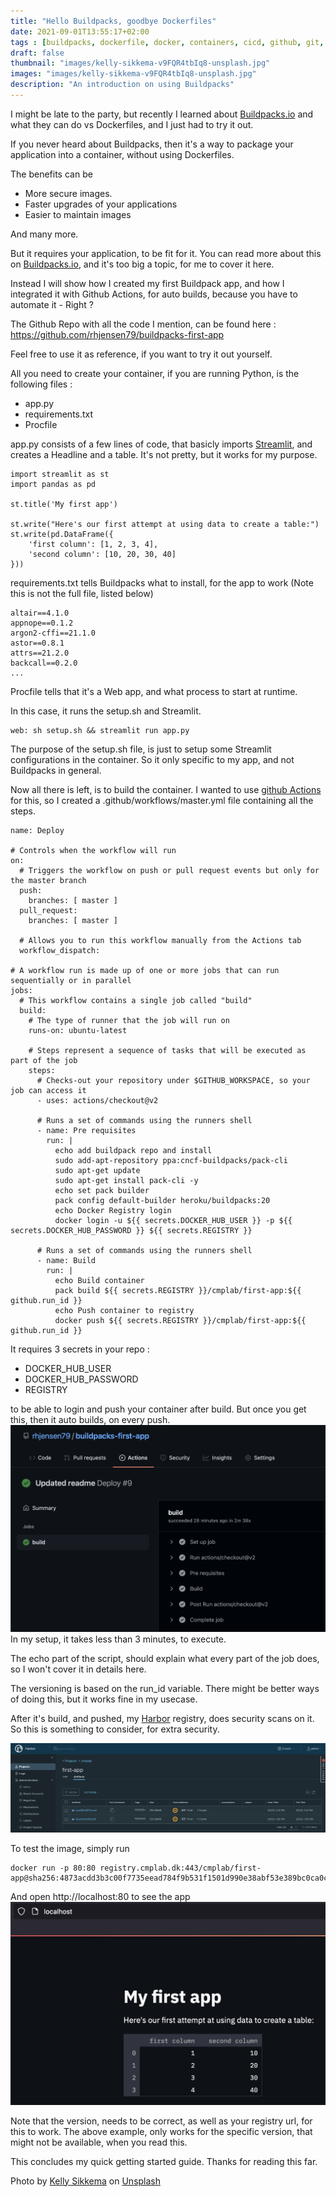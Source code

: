 ```yaml
---
title: "Hello Buildpacks, goodbye Dockerfiles"
date: 2021-09-01T13:55:17+02:00
tags : [buildpacks, dockerfile, docker, containers, cicd, github, git, github actions, Python, Streamlit]
draft: false
thumbnail: "images/kelly-sikkema-v9FQR4tbIq8-unsplash.jpg"
images: "images/kelly-sikkema-v9FQR4tbIq8-unsplash.jpg"
description: "An introduction on using Buildpacks"
---
```

I might be late to the party, but recently I learned about [Buildpacks.io](https://buildpacks.io) and what they can do vs Dockerfiles, and I just had to try it out. 

If you never heard about Buildpacks, then it's a way to package your application into a container, without using Dockerfiles.

The benefits can be 
- More secure images.
- Faster upgrades of your applications
- Easier to maintain images

And many more. 

But it requires your application, to be fit for it.
You can read more about this on [Buildpacks.io](https://buildpacks.io), and it's too big a topic, for me to cover it here.

Instead I will show how I created my first Buildpack app, and how I integrated it with Github Actions, for auto builds, because you have to automate it - Right ? 

The Github Repo with all the code I mention, can be found here : https://github.com/rhjensen79/buildpacks-first-app

Feel free to use it as reference, if you want to try it out yourself.

All you need to create your container, if you are running Python, is the following files :
- app.py
- requirements.txt
- Procfile


app.py consists of a few lines of code, that basicly imports [Streamlit](https://streamlit.io), and creates a Headline and a table.
It's not pretty, but it works for my purpose.
```
import streamlit as st
import pandas as pd

st.title('My first app')

st.write("Here's our first attempt at using data to create a table:")
st.write(pd.DataFrame({
    'first column': [1, 2, 3, 4],
    'second column': [10, 20, 30, 40]
}))
```

requirements.txt tells Buildpacks what to install, for the app to work (Note this is not the full file, listed below)
```
altair==4.1.0
appnope==0.1.2
argon2-cffi==21.1.0
astor==0.8.1
attrs==21.2.0
backcall==0.2.0
...
```

Procfile tells that it's a Web app, and what process to start at runtime. 

In this case, it runs the setup.sh and Streamlit.
```
web: sh setup.sh && streamlit run app.py
```
The purpose of the setup.sh file, is just to setup some Streamlit configurations in the container. So it only specific to my app, and not Buildpacks in general.

Now all there is left, is to build the container. 
I wanted to use [github Actions](https://github.com/features/actions) for this, so I created a .github/workflows/master.yml file containing all the steps. 
```
name: Deploy

# Controls when the workflow will run
on:
  # Triggers the workflow on push or pull request events but only for the master branch
  push:
    branches: [ master ]
  pull_request:
    branches: [ master ]

  # Allows you to run this workflow manually from the Actions tab
  workflow_dispatch:

# A workflow run is made up of one or more jobs that can run sequentially or in parallel
jobs:
  # This workflow contains a single job called "build"
  build:
    # The type of runner that the job will run on
    runs-on: ubuntu-latest

    # Steps represent a sequence of tasks that will be executed as part of the job
    steps:
      # Checks-out your repository under $GITHUB_WORKSPACE, so your job can access it
      - uses: actions/checkout@v2

      # Runs a set of commands using the runners shell
      - name: Pre requisites
        run: |
          echo add buildpack repo and install
          sudo add-apt-repository ppa:cncf-buildpacks/pack-cli
          sudo apt-get update
          sudo apt-get install pack-cli -y
          echo set pack builder
          pack config default-builder heroku/buildpacks:20
          echo Docker Registry login
          docker login -u ${{ secrets.DOCKER_HUB_USER }} -p ${{ secrets.DOCKER_HUB_PASSWORD }} ${{ secrets.REGISTRY }}

      # Runs a set of commands using the runners shell
      - name: Build
        run: |
          echo Build container
          pack build ${{ secrets.REGISTRY }}/cmplab/first-app:${{ github.run_id }}
          echo Push container to registry
          docker push ${{ secrets.REGISTRY }}/cmplab/first-app:${{ github.run_id }}
```

It requires 3 secrets in your repo :
- DOCKER_HUB_USER
- DOCKER_HUB_PASSWORD
- REGISTRY

to be able to login and push your container after build.
But once you get this, then it auto builds, on every push.
![actions](images/actions.png)
In my setup, it takes less than 3 minutes, to execute.

The echo part of the script, should explain what every part of the job does, so I won't cover it in details here. 

The versioning is based on the run_id variable. There might be better ways of doing this, but it works fine in my usecase.

After it's build, and pushed, my [Harbor](https://goharbor.io) registry, does security scans on it. So this is something to consider, for extra security.

![Harbor](images/harbor.png)

To test the image, simply run 
```
docker run -p 80:80 registry.cmplab.dk:443/cmplab/first-app@sha256:4873acdd3b3c00f7735eead784f9b531f1501d990e38abf53e389bc0ca0cf9c5
```
And open http://localhost:80 to see the app
![Harbor](images/app.png)

Note that the version, needs to be correct, as well as your registry url, for this to work. The above example, only works for the specific version, that might not be available, when you read this.

This concludes my quick getting started guide. Thanks for reading this far. 


Photo by <a href="https://unsplash.com/@kellysikkema?utm_source=unsplash&utm_medium=referral&utm_content=creditCopyText">Kelly Sikkema</a> on <a href="https://unsplash.com/s/photos/build?utm_source=unsplash&utm_medium=referral&utm_content=creditCopyText">Unsplash</a>
  
